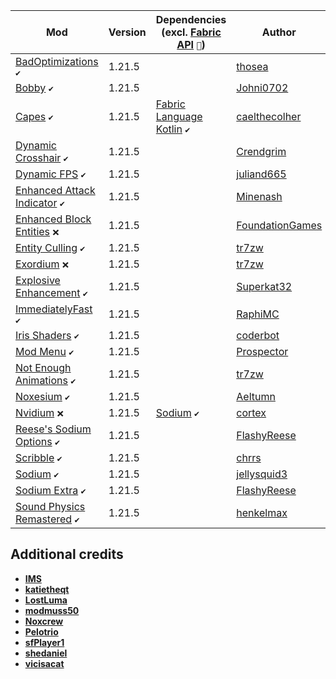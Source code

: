 | Mod | Version | Dependencies (excl. [Fabric API][url-fabric-api] `🔗`) | Author | CDN |
|-----|---------|--------------------------------------------------------|--------|-----|
| [BadOptimizations][url-bad-optimizations] `✔️` | 1.21.5 | | [thosea][url-thosea] | __Modrinth__ |
| [Bobby][url-bobby] `✔️` | 1.21.5 | | [Johni0702][url-johni0702] | __Modrinth__ |
| [Capes][url-capes] `✔️` | 1.21.5 | [Fabric Language Kotlin][url-fabric-language-kotlin] `✔️` | [caelthecolher][url-caelthecolher] | __Modrinth__ |
| [Dynamic Crosshair][url-dynamic-crosshair] `✔️` | 1.21.5 | | [Crendgrim][url-crendgrim] | __Modrinth__ |
| [Dynamic FPS][url-dynamic-fps] `✔️` | 1.21.5 | | [juliand665][url-juliand665] | __Modrinth__ |
| [Enhanced Attack Indicator][url-enhanced-attack-indicator] `✔️` | 1.21.5 | | [Minenash][url-minenash] | __Modrinth__ |
| [Enhanced Block Entities][url-enhanced-block-entities] `❌` | 1.21.5 | | [FoundationGames][url-foundationgames] | __Modrinth__ |
| [Entity Culling][url-entity-culling] `✔️` | 1.21.5 | | [tr7zw][url-tr7zw] | __Modrinth__ |
| [Exordium][url-exordium] `❌` | 1.21.5 | | [tr7zw][url-tr7zw] | __Modrinth__ |
| [Explosive Enhancement][url-explosive-enhancement] `✔️` | 1.21.5 | | [Superkat32][url-superkat32] | __Modrinth__ |
| [ImmediatelyFast][url-immediately-fast] `✔️` | 1.21.5 | | [RaphiMC][url-raphimc] | __Modrinth__ |
| [Iris Shaders][url-iris-shaders] `✔️` | 1.21.5 | | [coderbot][url-coderbot] | __Modrinth__ |
| [Mod Menu][url-mod-menu] `✔️` | 1.21.5 | | [Prospector][url-prospector] | __Modrinth__ |
| [Not Enough Animations][url-not-enough-animations] `✔️` | 1.21.5 | | [tr7zw][url-tr7zw] | __Modrinth__ |
| [Noxesium][url-noxesium] `✔️` | 1.21.5 | | [Aeltumn][url-aeltumn] | __Modrinth__ |
| [Nvidium][url-nvidium] `❌` | 1.21.5 | [Sodium][url-sodium] `✔️` | [cortex][url-cortex]| __Modrinth__ |
| [Reese's Sodium Options][url-reeses-sodium-options] `✔️` | 1.21.5 | | [FlashyReese][url-flashy-reese] | __Modrinth__ |
| [Scribble][url-scribble] `✔️` | 1.21.5 | | [chrrs][url-chrrs] | __Modrinth__ |
| [Sodium][url-sodium] `✔️` | 1.21.5 | | [jellysquid3][url-jellysquid3] | __Modrinth__ |
| [Sodium Extra][url-sodium-extra] `✔️` | 1.21.5 | | [FlashyReese][url-flashy-reese] | __Modrinth__ |
| [Sound Physics Remastered][url-sound-physics-remastered] `✔️` | 1.21.5 | | [henkelmax][url-henkelmax] | __Modrinth__ |

## Additional credits
- [__IMS__][url-ims]
- [__katietheqt__][url-katietheqt]
- [__LostLuma__][url-lostluma]
- [__modmuss50__][url-modmuss50]
- [__Noxcrew__][url-noxcrew]
- [__Pelotrio__][url-pelotrio]
- [__sfPlayer1__][url-sfplayer1]
- [__shedaniel__][url-shedaniel]
- [__vicisacat__][url-vicisacat]

<!-- authors -->
[url-aeltumn]: <https://modrinth.com/user/Aeltumn>
[url-caelthecolher]: <https://modrinth.com/user/caelthecolher>
[url-chrrs]: <https://modrinth.com/user/chrrs>
[url-coderbot]: <https://modrinth.com/user/coderbot>
[url-cortex]: <https://modrinth.com/user/cortex>
[url-crendgrim]: <https://modrinth.com/user/Crendgrim>
[url-flashy-reese]: <https://modrinth.com/user/FlashyReese>
[url-foundationgames]: <https://modrinth.com/user/FoundationGames>
[url-henkelmax]: <https://modrinth.com/user/henkelmax>
[url-ims]: <https://modrinth.com/user/IMS>
[url-jellysquid3]: <https://modrinth.com/user/jellysquid3>
[url-johni0702]: <https://modrinth.com/user/Johni0702>
[url-juliand665]: <https://modrinth.com/user/juliand665>
[url-katietheqt]: <https://modrinth.com/user/katietheqt>
[url-lostluma]: <https://modrinth.com/user/LostLuma>
[url-minenash]: <https://modrinth.com/user/Minenash>
[url-modmuss50]: <https://modrinth.com/user/modmuss50>
[url-notryken]: <https://modrinth.com/user/NotRyken>
[url-noxcrew]: <https://modrinth.com/user/Noxcrew>
[url-pelotrio]: <https://modrinth.com/user/Pelotrio>
[url-prospector]: <https://modrinth.com/user/Prospector>
[url-raphimc]: <https://modrinth.com/user/RaphiMC>
[url-sfplayer1]: <https://modrinth.com/user/sfPlayer1>
[url-shedaniel]: <https://modrinth.com/user/shedaniel>
[url-superkat32]: <https://modrinth.com/user/Superkat32>
[url-thosea]: <https://modrinth.com/user/thosea>
[url-tr7zw]: <https://modrinth.com/user/tr7zw>
[url-vicisacat]: <https://modrinth.com/user/vicisacat>
<!-- mods -->
[url-bad-optimizations]: <https://cdn.modrinth.com/data/g96Z4WVZ/versions/EPTfY6pQ/BadOptimizations-2.2.1-1.21.2-21.4.jar>
[url-bobby]: <https://cdn.modrinth.com/data/M08ruV16/versions/FdlWKxsL/bobby-5.2.7%2Bmc1.21.5.jar>
[url-capes]: <https://cdn.modrinth.com/data/89Wsn8GD/versions/htKsCP2s/capes-1.5.5%2B1.21.5-fabric.jar>
[url-cloth-config-api]: <https://cdn.modrinth.com/data/9s6osm5g/versions/qA00xo1O/cloth-config-18.0.145-fabric.jar>
[url-dynamic-crosshair]: <https://cdn.modrinth.com/data/ZcR9weSm/versions/VsVDZkpZ/dynamiccrosshair-9.4%2B1.21.5-fabric.jar>
[url-dynamic-fps]: <https://cdn.modrinth.com/data/LQ3K71Q1/versions/plAPgk28/dynamic-fps-3.9.3%2Bminecraft-1.21.5-fabric.jar>
[url-enhanced-attack-indicator]: <https://cdn.modrinth.com/data/eTy17BBS/versions/F0AKuwot/enhanced_attack_indicator-1.1.0%2B1.21.2.jar>
[url-enhanced-block-entities]: <https://cdn.modrinth.com/data/OVuFYfre/versions/YokFoILZ/enhancedblockentities-0.11.3%2B1.21.4.jar>
[url-entity-culling]: <https://cdn.modrinth.com/data/NNAgCjsB/versions/29GV7fju/entityculling-fabric-1.7.4-mc1.21.5.jar>
[url-exordium]: <https://cdn.modrinth.com/data/DynYZEae/versions/map5Ojxn/exordium-fabric-1.4.1-mc1.21.4.jar>
[url-explosive-enhancement]: <https://cdn.modrinth.com/data/OSQ8mw2r/versions/uENUGvIY/explosive-enhancement-1.3.0-1.21.4.jar>
[url-fabric-api]: <https://cdn.modrinth.com/data/P7dR8mSH/versions/hBmLTbVB/fabric-api-0.121.0%2B1.21.5.jar>
[url-fabric-language-kotlin]: <https://cdn.modrinth.com/data/Ha28R6CL/versions/E4WyjCxJ/fabric-language-kotlin-1.13.2%2Bkotlin.2.1.20.jar>
[url-immediately-fast]: <https://cdn.modrinth.com/data/5ZwdcRci/versions/DjnwJdjY/ImmediatelyFast-Fabric-1.9.3%2B1.21.5.jar>
[url-iris-shaders]: <https://cdn.modrinth.com/data/YL57xq9U/versions/U6evbjd0/iris-fabric-1.8.11%2Bmc1.21.5.jar>
[url-mod-menu]: <https://cdn.modrinth.com/data/mOgUt4GM/versions/T7GjZmwP/modmenu-14.0.0-rc.2.jar>
[url-not-enough-animations]: <https://cdn.modrinth.com/data/MPCX6s5C/versions/prj4BdjU/notenoughanimations-fabric-1.9.3-mc1.21.5.jar>
[url-noxesium]: <https://cdn.modrinth.com/data/Kw7Sm3Xf/versions/wBS9cCZT/noxesium-fabric-2.7.4.jar>
[url-nvidium]: <https://cdn.modrinth.com/data/SfMw2IZN/versions/3L83QwKZ/nvidium-0.3.1.jar>
[url-reeses-sodium-options]: <https://cdn.modrinth.com/data/Bh37bMuy/versions/KoUrx3jJ/reeses-sodium-options-fabric-1.8.3%2Bmc1.21.4.jar>
[url-scribble]: <https://cdn.modrinth.com/data/yXAvIk0x/versions/N99ennkW/Scribble-1.5.2%2Bmc1.21.5-fabric.jar>
[url-sodium]: <https://cdn.modrinth.com/data/AANobbMI/versions/DA250htH/sodium-fabric-0.6.13%2Bmc1.21.5.jar>
[url-sodium-extra]: <https://cdn.modrinth.com/data/PtjYWJkn/versions/E5w6eZNE/sodium-extra-fabric-0.6.3%2Bmc1.21.5.jar>
[url-sound-physics-remastered]: <https://cdn.modrinth.com/data/qyVF9oeo/versions/twAAiZM2/sound-physics-remastered-fabric-1.21.5-1.4.12.jar>
